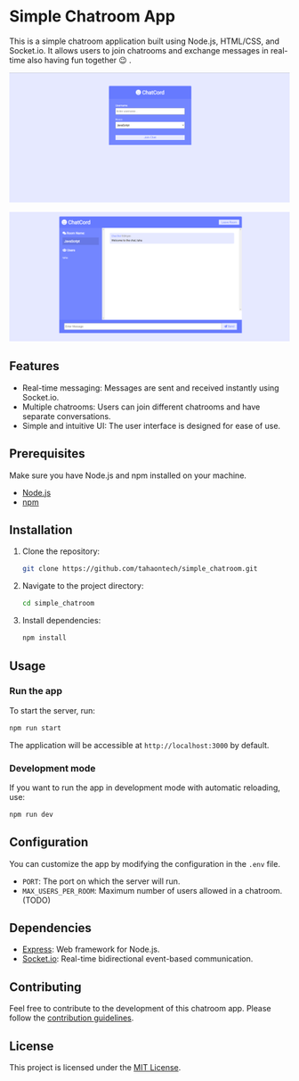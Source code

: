 # Simple Chatroom App

This is a simple chatroom application built using Node.js, HTML/CSS, and Socket.io. It allows users to join chatrooms and exchange messages in real-time also having fun together 😉 .

![login](public/images/login.png)

![index](public/images/index.png)

## Features

- Real-time messaging: Messages are sent and received instantly using Socket.io.
- Multiple chatrooms: Users can join different chatrooms and have separate conversations.
- Simple and intuitive UI: The user interface is designed for ease of use.

## Prerequisites

Make sure you have Node.js and npm installed on your machine.

- [Node.js](https://nodejs.org/)
- [npm](https://www.npmjs.com/)

## Installation

1. Clone the repository:

   ```bash
   git clone https://github.com/tahaontech/simple_chatroom.git
   ```

2. Navigate to the project directory:

   ```bash
   cd simple_chatroom
   ```

3. Install dependencies:

   ```bash
   npm install
   ```

## Usage

### Run the app

To start the server, run:

```bash
npm run start
```

The application will be accessible at `http://localhost:3000` by default.

### Development mode

If you want to run the app in development mode with automatic reloading, use:

```bash
npm run dev
```

## Configuration

You can customize the app by modifying the configuration in the `.env` file.

- `PORT`: The port on which the server will run.
- `MAX_USERS_PER_ROOM`: Maximum number of users allowed in a chatroom. (TODO)

## Dependencies

- [Express](https://expressjs.com/): Web framework for Node.js.
- [Socket.io](https://socket.io/): Real-time bidirectional event-based communication.

## Contributing

Feel free to contribute to the development of this chatroom app. Please follow the [contribution guidelines](CONTRIBUTING.md).

## License

This project is licensed under the [MIT License](LICENSE).